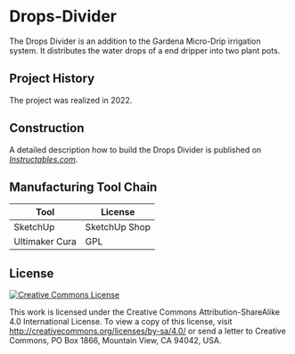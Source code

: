 # Drops-Divider
The Drops Divider is an addition to the Gardena Micro-Drip irrigation system. It distributes the water drops of a end dripper into two plant pots.

## Project History
The project was realized in 2022.

## Construction

A detailed description how to build the Drops Divider is published on *[Instructables.com](https://www.instructables.com/Water-Drops-Divider/)*.

## Manufacturing Tool Chain

Tool | License 
---- | -------
SketchUp | SketchUp Shop 
Ultimaker Cura | GPL


## License

<a rel="license" href="http://creativecommons.org/licenses/by-sa/4.0/"><img alt="Creative Commons License" style="border-width:0" src="https://i.creativecommons.org/l/by-sa/4.0/88x31.png" /></a>

This work is licensed under the Creative Commons Attribution-ShareAlike 4.0 International License. To view a copy of this license, visit http://creativecommons.org/licenses/by-sa/4.0/ or send a letter to Creative Commons, PO Box 1866, Mountain View, CA 94042, USA.

